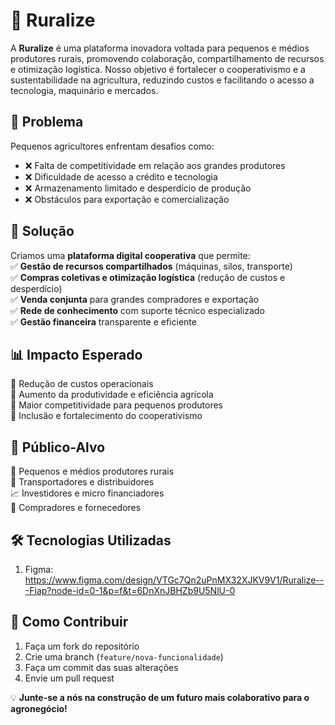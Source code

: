 # 🌱 Ruralize

A **Ruralize** é uma plataforma inovadora voltada para pequenos e médios produtores rurais, promovendo colaboração, compartilhamento de recursos e otimização logística. Nosso objetivo é fortalecer o cooperativismo e a sustentabilidade na agricultura, reduzindo custos e facilitando o acesso a tecnologia, maquinário e mercados.  

## 🚜 Problema  
Pequenos agricultores enfrentam desafios como:  
- ❌ Falta de competitividade em relação aos grandes produtores  
- ❌ Dificuldade de acesso a crédito e tecnologia  
- ❌ Armazenamento limitado e desperdício de produção  
- ❌ Obstáculos para exportação e comercialização  

## 🎯 Solução  
Criamos uma **plataforma digital cooperativa** que permite:  
✅ **Gestão de recursos compartilhados** (máquinas, silos, transporte)  
✅ **Compras coletivas e otimização logística** (redução de custos e desperdício)  
✅ **Venda conjunta** para grandes compradores e exportação  
✅ **Rede de conhecimento** com suporte técnico especializado  
✅ **Gestão financeira** transparente e eficiente  

## 📊 Impacto Esperado  
🔹 Redução de custos operacionais  
🔹 Aumento da produtividade e eficiência agrícola  
🔹 Maior competitividade para pequenos produtores  
🔹 Inclusão e fortalecimento do cooperativismo  

## 👥 Público-Alvo  
🌾 Pequenos e médios produtores rurais  
🚚 Transportadores e distribuidores  
📈 Investidores e micro financiadores  
🛒 Compradores e fornecedores  

## 🛠️ Tecnologias Utilizadas  
1. Figma: https://www.figma.com/design/VTGc7Qn2uPnMX32XJKV9V1/Ruralize---Fiap?node-id=0-1&p=f&t=6DnXnJBHZb9U5NlU-0

## 🚀 Como Contribuir  
1. Faça um fork do repositório  
2. Crie uma branch (`feature/nova-funcionalidade`)  
3. Faça um commit das suas alterações  
4. Envie um pull request  

💡 **Junte-se a nós na construção de um futuro mais colaborativo para o agronegócio!**

